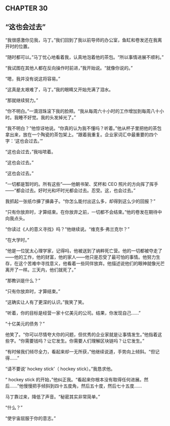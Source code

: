 ## CHAPTER 30

## “这也会过去”

“我很感激你见我，马丁。”我们回到了我以前导师的办公室，鱼缸和卷发还在我离开时的位置。

“随时都可以。”马丁忧心地看着我，认真地泡着他的茶包。“所以事情进展不顺利。”

“我试图在其他人都在反向操作时前进，”我开始说。“就像你说的。”

“嗯，我并没有说这将容易。”

“这真是太艰难了，马丁。”我的眼睛又开始充满了泪水。

“那就继续努力。”

“你不明白。”一滴泪珠滚下我的脸颊。“我从每周六十小时的工作增加到每周八十小时。我睡不好觉。我的头发掉光了。”

“我不明白？”他惊讶地说。“你真的认为我不懂吗？听着。”他从杯子里把他的茶包拿出来，放在一个陶瓷的茶包架上。“跟着我重复。企业家词汇中最重要的四个字：‘这也会过去。’”

“这也会过去，”我咕哝着。

“这也会过去。”

“这也会过去。”

“一切都是暂时的。所有这些”——他朝书架、奖杯和 CEO 照片的方向挥了挥手——“都会过去。好时光和坏时光都会过去。忍受。这，也会过去。”

我抓起一张纸巾擤了擤鼻子。“你怎么能付出这么多，却得到这么少的回报？”

“只有你放弃时，才算结束。在你放弃之前，一切都不会结束。”他的卷发在期待中向我点头。

“你读过《人的意义寻找》吗？”他继续说。“维克多·弗兰克尔？”

“在大学时。”

“他是一位犹太心理学家，记得吗，他被送到了纳粹死亡营。他的一切都被夺走了——他的工作，他的财富，他的家人——他只是忍受了最可怕的事情。他努力生存，在这个苦难中寻找意义，他看着一些同伴放弃。他描述说他们的眼神就像光芒离开了一样。三天内，他们就死了。”

“那教训是什么？”

“只有你放弃时，才算结束。”

“这确实让人有了更深的认识。”我笑了笑。

“听着，你的目标是经营一家十亿美元的公司。结果，你发现自己……”

“十亿美元的债务？”

他笑了。“你可以尽情夸大你的问题，但优秀的企业家就是让事情发生。”他指着这些字。“你需要钱吗？让它发生。你需要人们理解区块链吗？让它发生。”

“有时候我们倾尽全力，看起来却一无所获，”他继续说道，手势向上倾斜。“但记得……”

“请不要说‘ hockey stick’（ hockey stick）。”我恳求他。

“ hockey stick 的开始，”他纠正我。“看起来你根本没有取得任何进展。然后……”他慢慢把手倾斜到四十五度角，然后五十度，然后七十五度……

马丁靠过来，降低了声音。“秘密其实非常简单。”

“什么？”

“使宇宙屈服于你的意志。”
